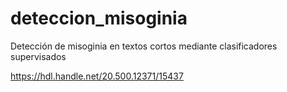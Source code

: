 # deteccion_misoginia
Detección de misoginia en textos cortos mediante clasificadores supervisados

https://hdl.handle.net/20.500.12371/15437
